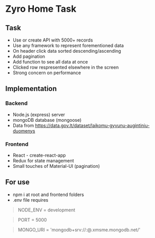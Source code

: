 # Zyro Home Task

## Task

- Use or create API with 5000+ records
- Use any framework to represent forementioned data
- On header click data sorted descending/ascending
- Add pagination
- Add function to see all data at once
- Clicked row respresented elsewhere in the screen
- Strong concern on performance

## Implementation

### Backend
- Node.js (express) server
- mongoDB database (mongoose)
- Data from https://data.gov.lt/dataset/laikomu-gyvunu-augintiniu-duomenys

### Frontend
- React - create-react-app
- Redux for state management
- Small touches of Material-UI (pagination)


## For use

- npm i at root and frontend folders
- .env file requires
> NODE_ENV = development

> PORT = 5000

> MONGO_URI = 'mongodb+srv://<user>:<password>@<yourdb>.xmsme.mongodb.net/<yourdb>'
